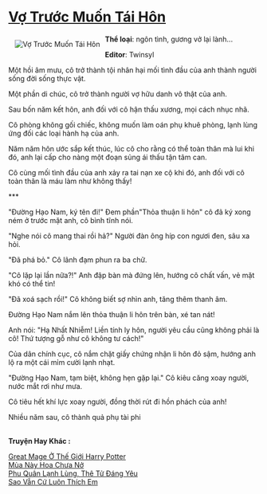 <a href="https://utruyen.com/truyen/vo-truoc-muon-tai-hon/17421/" title="Vợ Trước Muốn Tái Hôn"><h1>Vợ Trước Muốn Tái Hôn</h1></a><div style="display:table"><img align="right" style="float: left; padding: 10px;" src="https://utruyen.com/images/story/200x260/vo-truoc-muon-tai-hon.jpg" alt="Vợ Trước Muốn Tái Hôn"><b>Thể loại</b>: ngôn tình, gương vở lại lành...<p></p><b>Editor</b>: Twinsyl<p></p>Một hồi âm mưu, cô trở thành tội nhân hại mối tình đầu của anh thành người sống đời sống thực vật.<p></p>Một phần di chúc, cô trở thành người vợ hữu danh vô thật của anh.<p></p>Sau bốn năm kết hôn, anh đối với cô hận thấu xương, mọi cách nhục nhã.<p></p>Cô phòng không gối chiếc, không muốn làm oán phụ khuê phòng, lạnh lùng ứng đối các loại hành hạ của anh.<p></p>Năm năm hôn ước sắp kết thúc, lúc cô cho rằng có thể toàn thân mà lui khi đó, anh lại cấp cho nàng một đoạn sủng ái thấu tận tâm can.<p></p>Cô cùng mối tình đầu của anh xảy ra tai nạn xe cộ khi đó, anh đối với cô toàn thân là máu làm như không thấy!<p></p>***<p></p>"Đường Hạo Nam, ký tên đi!" Đem phần"Thỏa thuận li hôn" cô đã ký xong ném ở trước mặt anh, cô bình tĩnh nói.<p></p>"Nghe nói cô mang thai rồi hả?" Người đàn ông híp con ngươi đen, sâu xa hỏi.<p></p>"Đã phá bỏ." Cô lãnh đạm phun ra ba chữ.<p></p>"Cô lặp lại lần nữa?!" Anh đập bàn mà đứng lên, hướng cô chất vấn, vẻ mặt khó có thể tin!<p></p>"Đã xoá sạch rồi!" Cô không biết sợ nhìn anh, tăng thêm thanh âm.<p></p>Đường Hạo Nam nắm lên thỏa thuận li hôn trên bàn, xé tan nát!<p></p>Anh nói: "Hạ Nhất Nhiễm! Liền tính ly hôn, người yêu cầu cũng không phải là cô! Thứ tượng gỗ như cô không tư cách!"<p></p>Của dân chính cục, cô nắm chặt giấy chứng nhận li hôn đỏ sậm, hướng anh lộ ra một cái mỉm cười lạnh nhạt.<p></p>"Đường Hạo Nam, tạm biệt, không hẹn gặp lại." Cô kiêu căng xoay người, nước mắt rơi như mưa.<p></p>Cô tiêu hết khí lực xoay người, đồng thời rút đi hồn phách của anh!<p></p>Nhiều năm sau, cô thành quả phụ tài phi</div><p><br><b>Truyện Hay Khác :</b></p><a href="https://utruyen.com/truyen/great-mage-o-the-gioi-harry-potter/19133/" alt="Great Mage Ở Thế Giới Harry Potter">Great Mage Ở Thế Giới Harry Potter</a><br/><a href="https://www.wattpad.com/story/199315117-m%C3%B9a-n%C3%A0y-hoa-ch%C6%B0a-n%E1%BB%9F" alt="Mùa Này Hoa Chưa Nở">Mùa Này Hoa Chưa Nở</a><br/><a href="https://truyenngontinhay.wordpress.com/2019/10/03/phu-quan-lanh-lung-the-tu-dang-yeu/" alt="Phu Quân Lạnh Lùng, Thê Tử Đáng Yêu">Phu Quân Lạnh Lùng, Thê Tử Đáng Yêu</a><br/><a href="https://truyenngontinhay.wordpress.com/2019/10/03/sao-van-cu-luon-thich-em/" alt="Sao Vẫn Cứ Luôn Thích Em">Sao Vẫn Cứ Luôn Thích Em</a><br/>